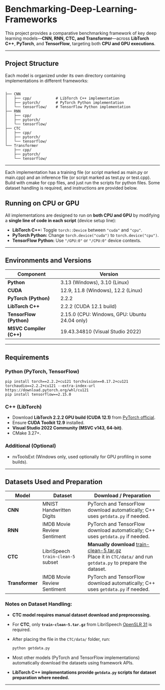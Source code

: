 # Benchmarking-Deep-Learning-Frameworks

This project provides a comparative benchmarking framework of key deep learning models—**CNN, RNN, CTC, and Transformer**—across **LibTorch C++**, **PyTorch**, and **TensorFlow**, targeting both **CPU and GPU executions**.

---

## Project Structure

Each model is organized under its own directory containing implementations in different frameworks:

```

├── CNN
│   ├── cpp/           # LibTorch C++ implementation
│   ├── pytorch/       # PyTorch Python implementation
│   └── tensorflow/    # TensorFlow Python implementation
├── RNN
│   ├── cpp/
│   ├── pytorch/
│   └── tensorflow/
├── CTC
│   ├── cpp/
│   ├── pytorch/
│   └── tensorflow/
└── Transformer
    ├── cpp/
    ├── pytorch/
    └── tensorflow/
```
---
Each implementation has a training file (or script marked as main.py or main.cpp) and an inference file (or script marked as test.py or test.cpp). Build with cmake for cpp files, and just run the scripts for python files. Some dataset handling is required, and instructions are provided below.

## Running on CPU or GPU

All implementations are designed to run on **both CPU and GPU** by modifying a **single line of code in each script** (device setup line):
- **LibTorch C++:** Toggle `torch::Device` between `"cuda"` and `"cpu"`.
- **PyTorch Python:** Change `torch.device("cuda")` to `torch.device("cpu")`.
- **TensorFlow Python:** Use `"/GPU:0"` or `"/CPU:0"` device contexts.

---

## Environments and Versions

| Component              | Version                                                    |
|------------------------|------------------------------------------------------------|
| **Python**              | 3.13 (Windows), 3.10 (Linux)                               |
| **CUDA**                | 12.9, 11.8 (Windows), 12.2 (Linux)                         |
| **PyTorch (Python)**    | 2.2.2                                                      |
| **LibTorch C++**        | 2.2.2 (CUDA 12.1 build)                                    |
| **TensorFlow (Python)** | 2.15.0 (CPU: Windows, GPU: Ubuntu 24.04 only)              |
| **MSVC Compiler (C++)** | 19.43.34810 (Visual Studio 2022)                           |

---

## Requirements

### Python (PyTorch, TensorFlow)
```
pip install torch==2.2.2+cu121 torchvision==0.17.2+cu121 torchaudio==2.2.2+cu121 --extra-index-url https://download.pytorch.org/whl/cu121
pip install tensorflow==2.15.0
````

### C++ (LibTorch)

* Download **LibTorch 2.2.2 GPU build (CUDA 12.1)** from [PyTorch official](https://pytorch.org/get-started/locally/).
* Ensure **CUDA Toolkit 12.9** installed.
* **Visual Studio 2022 Community (MSVC v143, 64-bit)**.
* CMake 3.27+.

### Additional (Optional)

* nvToolsExt (Windows only, used optionally for GPU profiling in some builds).

---

## Datasets Used and Preparation

| Model           | Dataset                            | Download / Preparation                                                                                                                            |
| --------------- | ---------------------------------- | ------------------------------------------------------------------------------------------------------------------------------------------------- |
| **CNN**         | MNIST Handwritten Digits           | PyTorch and TensorFlow download automatically; C++ uses `getdata.py` if needed.                                                                   |
| **RNN**         | IMDB Movie Review Sentiment        | PyTorch and TensorFlow download automatically; C++ uses `getdata.py` if needed.                                                                   |
| **CTC**         | LibriSpeech `train-clean-5` subset | **Manually download** [train-clean-5.tar.gz](https://www.openslr.org/31/)<br>Place it in `CTC/data/` and run `getdata.py` to prepare the dataset. |
| **Transformer** | IMDB Movie Review Sentiment        | PyTorch and TensorFlow download automatically; C++ uses `getdata.py` if needed.                                                                   |

### Notes on Dataset Handling:

* **CTC model requires manual dataset download and preprocessing.**
* For **CTC**, only **`train-clean-5.tar.gz`** from LibriSpeech [OpenSLR 31](https://www.openslr.org/31/) is required.
* After placing the file in the `CTC/data/` folder, run:

  ```bash
  python getdata.py
  ```
* Most other models (PyTorch and TensorFlow implementations) automatically download the datasets using framework APIs.
* **LibTorch C++ implementations provide `getdata.py` scripts for dataset preparation where needed.**

---

